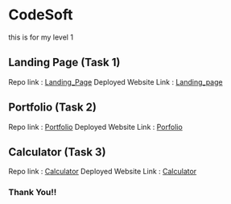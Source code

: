 # CodeSoft
this is for my level 1

## Landing Page (Task 1)

Repo link : [Landing_Page](https://github.com/HariomRajChauhan/Landing_page)
Deployed Website Link : [Landing_page](https://ldpageho.netlify.app/)

## Portfolio (Task 2)

Repo link : [Portfolio](https://github.com/HariomRajChauhan/portfolioCodesoft)
Deployed Website Link : [Porfolio](https://prfolioho.netlify.app/)


## Calculator (Task 3)

Repo link : [Calculator](https://github.com/HariomRajChauhan/CalculatorCodesoft)
Deployed Website Link : [Calculator](https://calculatorho.netlify.app/)

### Thank You!!

